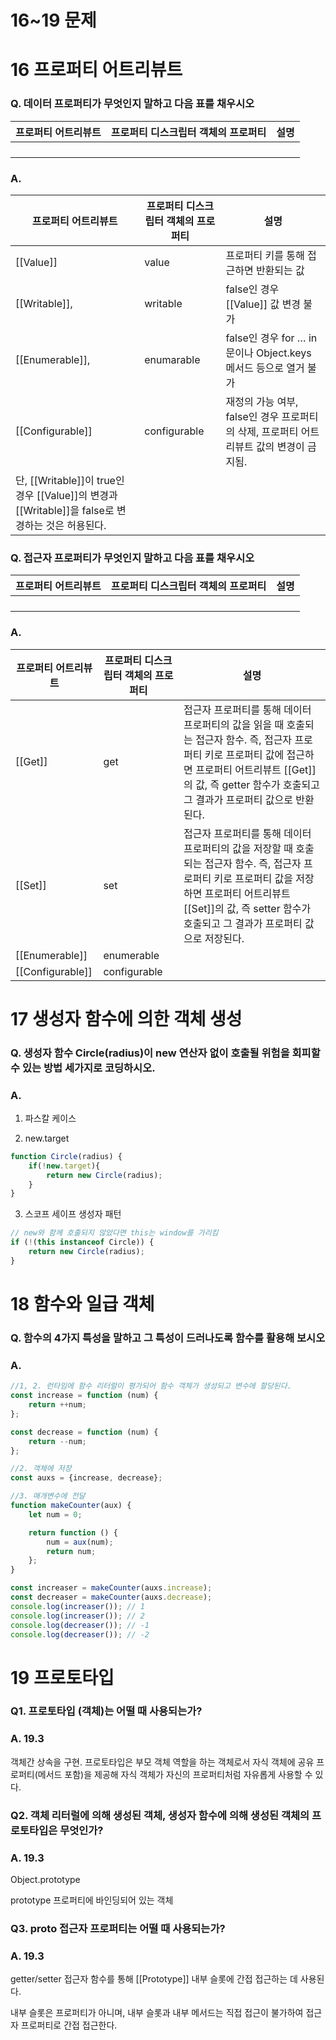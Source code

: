 # 16~19 문제

# 16 프로퍼티 어트리뷰트

### Q. 데이터 프로퍼티가 무엇인지 말하고 다음 표를 채우시오

| 프로퍼티 어트리뷰트 | 프로퍼티 디스크립터 객체의 프로퍼티 | 설명 |
| --- | --- | --- |
|  |  |  |
|  |  |  |
|  |  |  |
|  |  |  |

### A.

| 프로퍼티 어트리뷰트 | 프로퍼티 디스크립터 객체의 프로퍼티 | 설명 |
| --- | --- | --- |
| [[Value]]  | value | 프로퍼티 키를 통해 접근하면 반환되는 값 |
| [[Writable]],  | writable | false인 경우 [[Value]] 값 변경 불가 |
| [[Enumerable]],  | enumarable | false인 경우 for … in 문이나 Object.keys 메서드 등으로 열거 불가 |
| [[Configurable]] | configurable | 재정의 가능 여부, false인 경우 프로퍼티의 삭제, 프로퍼티 어트리뷰트 값의 변경이 금지됨. 
단, [[Writable]]이 true인 경우 [[Value]]의 변경과 [[Writable]]을 false로 변경하는 것은 허용된다. |

### Q. 접근자 프로퍼티가 무엇인지 말하고 다음 표를 채우시오

| 프로퍼티 어트리뷰트 | 프로퍼티 디스크립터 객체의 프로퍼티 | 설명 |
| --- | --- | --- |
|  |  |  |
|  |  |  |
|  |  |  |
|  |  |  |

### A.

| 프로퍼티 어트리뷰트 | 프로퍼티 디스크립터 객체의 프로퍼티 | 설명 |
| --- | --- | --- |
| [[Get]] | get | 접근자 프로퍼티를 통해 데이터 프로퍼티의 값을 읽을 때 호출되는 접근자 함수. 즉, 접근자 프로퍼티 키로 프로퍼티 값에 접근하면 프로퍼티 어트리뷰트 [[Get]]의 값, 즉 getter 함수가 호출되고 그 결과가 프로퍼티 값으로 반환된다. |
| [[Set]] | set | 접근자 프로퍼티를 통해 데이터 프로퍼티의 값을 저장할 때 호출되는 접근자 함수. 즉, 접근자 프로퍼티 키로 프로퍼티 값을 저장하면 프로퍼티 어트리뷰트 [[Set]]의 값, 즉 setter 함수가 호출되고 그 결과가 프로퍼티 값으로 저장된다. |
| [[Enumerable]] | enumerable |  |
| [[Configurable]] | configurable |  |

# 17 생성자 함수에 의한 객체 생성

### Q. 생성자 함수 Circle(radius)이 new 연산자 없이 호출될 위험을 회피할 수 있는 방법 세가지로 코딩하시오.

### A.

1) 파스칼 케이스

2) new.target

```jsx
function Circle(radius) {
	if(!new.target){
		return new Circle(radius);
	}
}
```

3) 스코프 세이프 생성자 패턴

```jsx
// new와 함께 호출되지 않았다면 this는 window를 가리킴
if (!(this instanceof Circle)) { 
	return new Circle(radius);
}
```

# 18 함수와 일급 객체

### Q. 함수의 4가지 특성을 말하고 그 특성이 드러나도록 함수를 활용해 보시오

### A.

```jsx
//1, 2. 런타임에 함수 리터럴이 평가되어 함수 객체가 생성되고 변수에 할당된다.
const increase = function (num) {
	return ++num;
};

const decrease = function (num) {
	return --num;
};

//2. 객체에 저장
const auxs = {increase, decrease};

//3. 매개변수에 전달
function makeCounter(aux) {
	let num = 0;

	return function () {
		num = aux(num);
		return num;
	};
}

const increaser = makeCounter(auxs.increase);
const decreaser = makeCounter(auxs.decrease);
console.log(increaser()); // 1
console.log(increaser()); // 2
console.log(decreaser()); // -1
console.log(decreaser()); // -2
```

# 19 프로토타입

### Q1. 프로토타입 (객체)는 어떨 때 사용되는가?

### A. 19.3

객체간 상속을 구현. 프로토타입은 부모 객체 역할을 하는 객체로서 자식 객체에 공유 프로퍼티(메서드 포함)을 제공해 자식 객체가 자신의 프로퍼티처럼 자유롭게 사용할 수 있다.

### Q2. 객체 리터럴에 의해 생성된 객체, 생성자 함수에 의해 생성된 객체의 프로토타입은 무엇인가?

### A. 19.3

Object.prototype

prototype 프로퍼티에 바인딩되어 있는 객체

### Q3. __proto__ 접근자 프로퍼티는 어떨 때 사용되는가?

### A. 19.3

getter/setter 접근자 함수를 통해 [[Prototype]] 내부 슬롯에 간접 접근하는 데 사용된다.

내부 슬롯은 프로퍼티가 아니며, 내부 슬롯과 내부 메서드는 직접 접근이 불가하여 접근자 프로퍼티로 간접 접근한다.